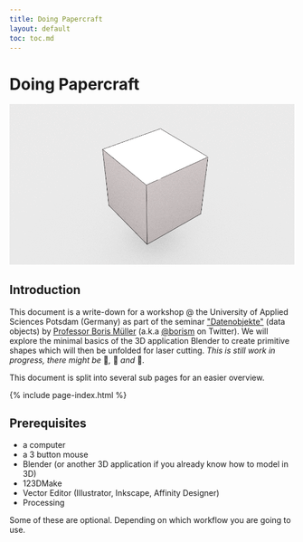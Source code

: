 ```yaml
---
title: Doing Papercraft
layout: default
toc: toc.md
---
```


Doing Papercraft
================

![images/unfold.gif](images/unfold.gif)  

## Introduction  

This document is a write-down for a workshop @ the University of Applied Sciences Potsdam (Germany) as part of the seminar ["Datenobjekte"](https://incom.org/workspace/6569) (data objects) by [Professor Boris Müller](https://incom.org/profil/99) (a.k.a [@borism](https://twitter.com/borism) on Twitter). We will explore the minimal basics of the 3D application Blender to create primitive shapes which will then be unfolded for laser cutting. _This is still work in progress, there might be_ 🐛_,_ 🐉 _and_ 👾_._  

This document is split into several sub pages for an easier overview.  


{% include page-index.html %}


## Prerequisites  

- a computer
- a 3 button mouse
- Blender (or another 3D application if you already know how to model in 3D)
- 123DMake 
- Vector Editor (Illustrator, Inkscape, Affinity Designer)  
- Processing  

Some of these are optional. Depending on which workflow you are going to use.  
